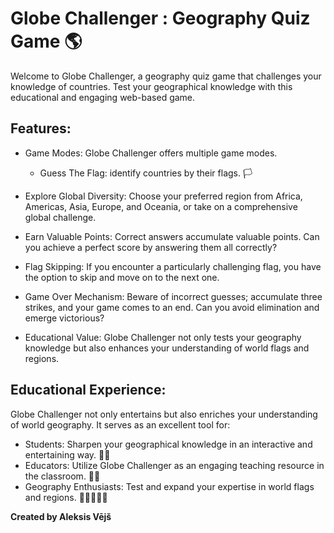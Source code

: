 # Globe Challenger : Geography Quiz Game 🌎

Welcome to Globe Challenger, a geography quiz game that challenges your knowledge of countries. Test your geographical knowledge with this educational and engaging web-based game.

## Features:

- Game Modes: Globe Challenger offers multiple game modes.
  - Guess The Flag: identify countries by their flags. 🏳️
    
- Explore Global Diversity: Choose your preferred region from Africa, Americas, Asia, Europe, and Oceania, or take on a comprehensive global challenge.

- Earn Valuable Points: Correct answers accumulate valuable points. Can you achieve a perfect score by answering them all correctly?

- Flag Skipping: If you encounter a particularly challenging flag, you have the option to skip and move on to the next one.

- Game Over Mechanism: Beware of incorrect guesses; accumulate three strikes, and your game comes to an end. Can you avoid elimination and emerge victorious?
  
- Educational Value: Globe Challenger not only tests your geography knowledge but also enhances your understanding of world flags and regions.

## Educational Experience:
Globe Challenger not only entertains but also enriches your understanding of world geography. It serves as an excellent tool for:

- Students: Sharpen your geographical knowledge in an interactive and entertaining way. 👨‍🎓
- Educators: Utilize Globe Challenger as an engaging teaching resource in the classroom. 👩‍🏫
- Geography Enthusiasts: Test and expand your expertise in world flags and regions. 👩🏻‍🤝‍🧑🏻

**Created by Aleksis Vējš**


